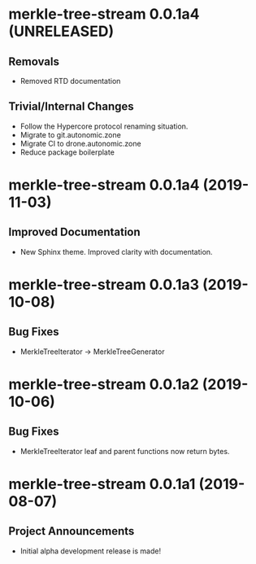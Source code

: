 # merkle-tree-stream 0.0.1a4 (UNRELEASED)

## Removals

- Removed RTD documentation

## Trivial/Internal Changes

- Follow the Hypercore protocol renaming situation.
- Migrate to git.autonomic.zone
- Migrate CI to drone.autonomic.zone
- Reduce package boilerplate

# merkle-tree-stream 0.0.1a4 (2019-11-03)

## Improved Documentation

- New Sphinx theme. Improved clarity with documentation.

# merkle-tree-stream 0.0.1a3 (2019-10-08)

## Bug Fixes

- MerkleTreeIterator -> MerkleTreeGenerator

# merkle-tree-stream 0.0.1a2 (2019-10-06)

## Bug Fixes

- MerkleTreeIterator leaf and parent functions now return bytes.

# merkle-tree-stream 0.0.1a1 (2019-08-07)

## Project Announcements

- Initial alpha development release is made!
